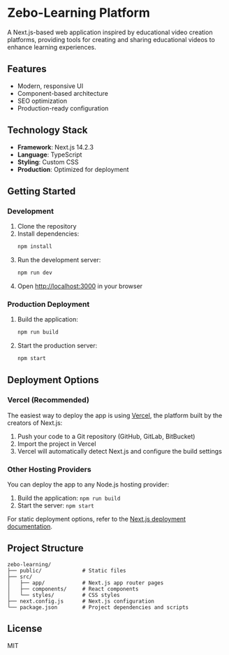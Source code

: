 # Zebo-Learning Platform

A Next.js-based web application inspired by educational video creation platforms, providing tools for creating and sharing educational videos to enhance learning experiences.

## Features

- Modern, responsive UI
- Component-based architecture 
- SEO optimization
- Production-ready configuration

## Technology Stack

- **Framework**: Next.js 14.2.3
- **Language**: TypeScript
- **Styling**: Custom CSS
- **Production**: Optimized for deployment

## Getting Started

### Development

1. Clone the repository
2. Install dependencies:
   ```bash
   npm install
   ```
3. Run the development server:
   ```bash
   npm run dev
   ```
4. Open [http://localhost:3000](http://localhost:3000) in your browser

### Production Deployment

1. Build the application:
   ```bash
   npm run build
   ```
2. Start the production server:
   ```bash
   npm start
   ```

## Deployment Options

### Vercel (Recommended)

The easiest way to deploy the app is using [Vercel](https://vercel.com), the platform built by the creators of Next.js:

1. Push your code to a Git repository (GitHub, GitLab, BitBucket)
2. Import the project in Vercel
3. Vercel will automatically detect Next.js and configure the build settings

### Other Hosting Providers

You can deploy the app to any Node.js hosting provider:

1. Build the application: `npm run build`
2. Start the server: `npm start`

For static deployment options, refer to the [Next.js deployment documentation](https://nextjs.org/docs/deployment).

## Project Structure

```
zebo-learning/
├── public/             # Static files
├── src/
│   ├── app/            # Next.js app router pages
│   ├── components/     # React components
│   └── styles/         # CSS styles
├── next.config.js      # Next.js configuration
└── package.json        # Project dependencies and scripts
```

## License

MIT 